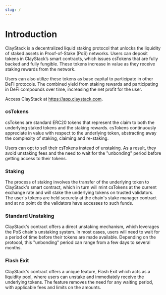 ```yaml
---
slug: /
---
```


# Introduction

ClayStack is a decentralized liquid staking protocol that unlocks the liquidity of staked assets in Proof-of-Stake (PoS) networks. Users can deposit tokens in ClayStack’s smart contracts, which issues csTokens that are fully backed and fully fungible. These tokens increase in value as they receive staking rewards from the network.

Users can also utilize these tokens as base capital to participate in other DeFi protocols. The combined yield from staking rewards and participating in DeFi compounds over time, increasing the net profit for the user.

Access ClayStack at https://app.claystack.com.

### csTokens

csTokens are standard ERC20 tokens that represent the claim to both the underlying staked tokens and the staking rewards. csTokens continuously appreciate in value with respect to the underlying token, abstracting away the complexity of staking, claiming and re-staking.

Users can opt to sell their csTokens instead of unstaking. As a result, they avoid unstaking fees and the need to wait for the "unbonding" period before getting access to their tokens.

### Staking

The process of staking involves the transfer of the underlying token to ClayStack's smart contract, which in turn will mint csTokens at the current exchange rate and will stake the underlying tokens on trusted validators. The user's tokens are held securely at the chain's stake manager contract and at no point do the validators have accesses to such funds.

### Standard Unstaking

ClayStack's contract offers a direct unstaking mechanism, which leverages the PoS chain's unstaking system. In most cases, users will need to wait for a period of time before their tokens are made available. Depending on the protocol, this "unbonding" period can range from a few days to several months.

### Flash Exit

ClayStack's contract offers a unique feature, Flash Exit which acts as a liquidity pool, where users can unstake and immediately receive the underlying tokens. The feature removes the need for any waiting period, with applicable fees and limits on the amounts.

[//]: # (- [ClayStack LitePaper]&#40;#&#41;)

[//]: # ()
[//]: # (```)

[//]: # (TODO)

[//]: # (Add Link to LitePaper)

[//]: # (```)
